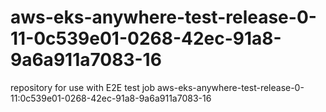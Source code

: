 # aws-eks-anywhere-test-release-0-11-0c539e01-0268-42ec-91a8-9a6a911a7083-16
repository for use with E2E test job aws-eks-anywhere-test-release-0-11:0c539e01-0268-42ec-91a8-9a6a911a7083-16
